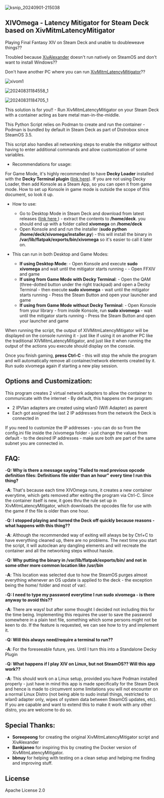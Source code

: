 ![ksnip_20240901-215038](https://github.com/user-attachments/assets/3acf5a6b-81b7-4616-9d13-f51f5a0576c5)

XIVOmega - Latency Mitigator for Steam Deck based on XivMitmLatencyMitigator
----------------------------------------------------------------------------

Playing Final Fantasy XIV on Steam Deck and unable to doubleweave things?? 

Troubled because [XivAlexander](https://github.com/Soreepeong/XivAlexander) doesn't run natively on SteamOS and don't want to install Windows??

Don't have another PC where you can run [XivMitmLatencyMitigator](https://github.com/Soreepeong/XivMitmLatencyMitigator)?? 

![xivom1](https://github.com/user-attachments/assets/ee3e43e9-e1b2-4ddc-a945-f763b42b0d05)

![20240831184558_1](https://github.com/user-attachments/assets/9ea2f37b-22dd-4286-8109-de6dd59d22ef)

![20240831184705_1](https://github.com/user-attachments/assets/cfdad1ff-7e45-4f40-85c5-9c995176e643)

This solution is for you!! - Run XivMitmLatencyMitigator on your Steam Deck with a container acting as bare metal man-in-the-middle. 

This Python Script relies on Podman to create and run the container - Podman is bundled by default in Steam Deck as part of Distrobox since SteamOS 3.5. 

This script also handles all networking steps to enable the mitigator without having to enter additional commands and allow customization of some variables. 

- Recommendations for usage: 

For Game Mode, it's highly recommended to have **Decky Loader** installed with the **Decky Terminal plugin** ([link here](https://github.com/SteamDeckHomebrew/decky-loader)). If you are not using Decky Loader, then add Konsole as a Steam App, so you can open it from game mode. How to set up Konsole in game mode is outside the scope of this document, so look it up. 

- How to use:

	- Go to Desktop Mode in Steam Deck and download from latest releases ([link here ](https://github.com/shingonati0n/xivomega/releases)) - extract the contents to **/home/deck**. you should end up with a folder called **xivomega** on **/home/deck**
	- Open Konsole and and run the installer (**sudo python /home/deck/xivomega/installer.py**) - this will install the binary in **/var/lib/flatpak/exports/bin/xivomega** so it's easier to call it later on. 

- This can run in both Desktop and Game Modes:
	- **If using Desktop Mode**: 
			- Open Konsole and execute **sudo xivomega** and wait until the mitigator starts running -
			- Open FFXIV and game
	- **If using from Game Mode with Decky Terminal**:
		    - Open the QAM (three-dotted button under the right trackpad) and open a Decky Terminal - then execute **sudo xivomega** - wait until the mitigator starts running 
		    - Press the Steam Button and open your launcher and game
	- **If using from Game Mode without Decky Terminal**: 
			- Open Konsole from your library 
			- from inside Konsole, run **sudo xivomega** 
			- wait until the mitigator starts running
			- Press the Steam Button and open your launcher and game

When running the script, the output of XIVMitmLatencyMitigator will be displayed on the console running it - just like if using it on another PC like the traditional XIVMitmLatencyMitigator, and just like it when running the output of the actions you execute should display on the console. 

Once you finish gaming, **press Ctrl-C** - this will stop the whole the program and will automatically remove all container/network elements created by it. Run sudo xivomega again if starting a new play session. 

Options and Customization:
-------------------------

This program creates 2 virtual network adapters to allow the container to communicate with the internet - By default, this happens on the program:

 - 2 IPVlan adapters are created using wlan0 (Wifi Adapter) as parent
 - Each got assigned the last 2 IP addresses from the network the Deck is connected in

 If you need to customize the IP addresses - you can do so from the config.ini file inside the /xivomega folder - just change the values from default - to the desired IP addresses - make sure both are part of the same subnet you are connected in. 


FAQ:
---

-**Q: Why is there a message saying "Failed to read previous opcode definition files: Definitions file older than an hour" every time I run this thing?**

-**A**: That's because each time XIVOmega runs, it creates a new container everytime, which gets removed after exiting the program via Ctrl-C. Since the container itself is new, it goes thru the rule set up in XivMitmLatencyMitigator, which downloads the opcodes file for use with the game if the file is older than one hour. 

-**Q: I stopped playing and turned the Deck off quickly because reasons - what happens with this thing??**

-**A**: Although the recommended way of exiting will always be by Ctrl+C to have everything cleaned up, there are no problems. The next time you start the script, it will autoclean any dangling elements and will recreate the container and all the networking steps without hassle. 

-**Q: Why putting the binary in /var/lib/flatpak/exports/bin/ and not in some other more common location like /usr/bin**

-**A**: This location was selected due to how the SteamOS purges almost everything whenever an OS update is applied to the deck - the exception being the home/ folder and most of var/.

-**Q: I need to type my password everytime I run sudo xivomega - is there anyway to avoid this??**

-**A**: There are ways! but after some thought I decided not including this for the time being. Implementing this requires the user to save the password somewhere in a plain text file, something which some persons might not be keen to do. If the feature is requested, we can see how to try and implement it.

-**Q: Will this always need/require a terminal to run??**

-**A**: For the foreseeable future, yes. Until I turn this into a Standalone Decky Plugin

-**Q: What happens if I play XIV on Linux, but not SteamOS?? Will this app work??**

-**A**: This should work on a Linux setup, provided you have Podman installed properly - just have in mind this app is made specifically for the Steam Deck and hence is made to circumvent some limitations you will not encounter on a normal Linux Distro (not being able to sudo install things, restricted to wlan0 adapter only, wipes of system data between SteamOS updates, etc). If you are capable and want to extend this to make it work with any other distro, you are welcome to do so.

Special Thanks:
--------------

- **Soreepeong** for creating the original XivMitmLatencyMitigator script and XivAlexander
- **Bankjaneo** for inspiring this by creating the Docker version of XivMitmLatencyMitigator.
- **bbnuy** for helping with testing on a clean setup and helping me finding and improving stuff. 

License
-------

Apache License 2.0



